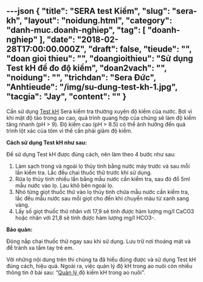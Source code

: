 ---json
{
    "title": "SERA test Kiềm",
    "slug": "sera-kh",
    "layout": "noidung.html",
    "category": "danh-muc.doanh-nghiep",
    "tag": [
        "doanh-nghiep"
    ],
    "date": "2018-02-28T17:00:00.000Z",
    "draft": false,
    "tieude": "",
    "doan gioi thieu": "",
    "doangioithieu": "Sử dụng Test kH để đo độ kiềm",
    "doan2vach": "",
    "noidung": "",
    "trichdan": "Sera Đức",
    "Anhtieude": "/img/su-dung-test-kh-1.jpg",
    "tacgia": "Jay",
    "__content__": ""
}
---
<p><span style="font-size:14px">Cần sử dụng&nbsp;<a href="http://testsera.vn/index.php/gioi-thieu-test-sera/test-kh-sera-kiem-tra-do-kiem-trong-nuoc/">Test kH</a>&nbsp;Sera kiểm tra thường xuy&ecirc;n độ kiềm của nước. Bơi v&igrave; khi mật độ tảo trong ao cao, qu&aacute; tr&igrave;nh quang hợp của ch&uacute;ng sẽ l&agrave;m độ kiềm tăng nhanh (pH &gt; 9). Độ kiềm cao (pH &gt; 8.5) c&oacute; thể ảnh hưởng đến qu&aacute; tr&igrave;nh lột x&aacute;c của t&ocirc;m v&igrave; thế cần phải giảm độ kiềm.</span></p>

<p><span style="font-size:14px"><strong>C&aacute;ch sử dụng Test kH như sau:</strong></span></p>

<p><span style="font-size:14px">Để sử dụng Test kH được đ&uacute;ng c&aacute;ch, n&ecirc;n l&agrave;m theo 4 bước như sau:</span></p>

<ol>
	<li><span style="font-size:14px">Làm sạch trong và ngoài lọ thủy tinh bằng nước máy trước và sau m&ocirc;̃i l&acirc;̀n ki&ecirc;̉m tra. Lắc đ&ecirc;̀u chai thu&ocirc;́c thử trước khi sử dụng.</span></li>
	<li><span style="font-size:14px">Rửa lọ thủy tinh nhi&ecirc;̀u l&acirc;̀n bằng m&acirc;̃u nước c&acirc;̀n ki&ecirc;̉m tra, sau đó đ&ocirc;̉ 5ml m&acirc;̃u nước vào lọ. Lau kh&ocirc; b&ecirc;n ngoài lọ.</span></li>
	<li><span style="font-size:14px">Nhỏ từng giọt thu&ocirc;́c thử vào lọ thủy tinh chứa m&acirc;̃u nước c&acirc;̀n ki&ecirc;̉m tra, lắc đ&ecirc;̀u m&acirc;̃u nước sau m&ocirc;̃i giọt cho đ&ecirc;́n khi chuy&ecirc;̉n màu từ xanh sang vàng.</span></li>
	<li><span style="font-size:14px">L&acirc;́y s&ocirc;́ giọt thu&ocirc;́c thử nh&acirc;n với 17,9 sẽ tính được hàm lượng mg/l CaCO3 hoặc nh&acirc;n với 21,8 sẽ tính được hàm lượng mg/l HCO3-.</span></li>
</ol>

<p><span style="font-size:14px"><strong>Bảo quản:</strong></span></p>

<p><span style="font-size:14px">Đ&oacute;ng nắp chai thuốc thử ngay sau khi sử dụng. Lưu trữ nơi tho&aacute;ng m&aacute;t v&agrave; để tr&aacute;nh xa tầm tay trẻ em.</span></p>

<p><span style="font-size:14px">Với những nội dung tr&ecirc;n th&igrave; ch&uacute;ng ta đ&atilde; hiểu đ&uacute;ng được v&agrave; sử dụng Test kH đ&uacute;ng c&aacute;ch, hiệu quả. Ngo&agrave;i ra, việc quản l&yacute; độ kH trong ao nu&ocirc;i c&ograve;n nhiều th&ocirc;ng tin ở b&agrave;i sau: &ldquo;<a href="http://testsera.vn/index.php/gioi-thieu-test-sera/test-nh4-nh3-sera-kiem-tra-amonium/">Quản l&yacute;&nbsp;</a>độ kiềm kH&nbsp;trong ao nu&ocirc;i&rdquo;.</span></p>
